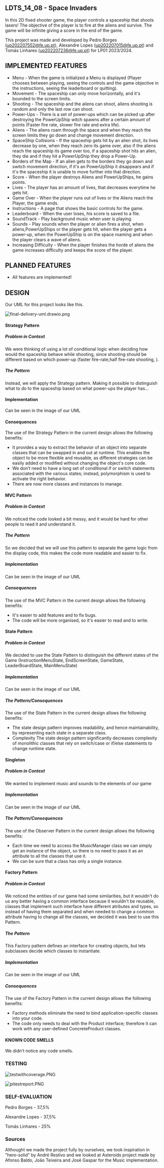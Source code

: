 ## LDTS_14_08 - Space Invaders

In this 2D fixed shooter game, the player controls a spaceship that shoots lasers!
The objective of the player is to fire at the aliens and survive. The game will be infinite giving a score in the end of the game.

This project was made and developed by Pedro Borges (up202207552@fe.up.pt), Alexandre Lopes (up202207015@fe.up.pt) and Tomás Linhares (up202207236@fe.up.pt) for LP01 2023/2024.

## IMPLEMENTED FEATURES 

- Menu - When the game is initialized a Menu is displayed (Player chooses between playing, seeing the controls and the game objective in the instructions, seeing the leaderboard or quitting).
- Movement - The spaceship can only move horizontally, and it's bounded to the screen limits.
- Shooting - The spaceship and the aliens can shoot, aliens shooting is random and only the last row can shoot.
- Power-Ups - There is a set of power-ups which can be picked up after destroying the PowerUpShip witch spawns after a certain amount of points (Faster fire rate, slower fire rate and extra life).
- Aliens - The aliens roam through the space and when they reach the screen limits they go down and change movement direction.
- SpaceShip Collisions - If the spaceship gets hit by an alien shot, its lives decrease by one, when they reach zero its game over, also if the aliens reach the spaceship its game over too,
if a spaceship shot hits an alien, they die and if they hit a PowerUpShip they drop a Power-Up.
- Borders of the Map - If an alien gets to the borders they go down and switch movement direction, if it's an PowerUpShip it disappears and if it's the spaceship it is unable to move further into that direction.
- Score - When the player destroys Aliens and PowerUpShips, he gains points.
- Lives - The player has an amount of lives, that decreases everytime he gets hit.
- Game Over - When the player runs out of lives or the Aliens reach the Player, the game ends.
- Instructions - A page that shows the basic controls for the game.
- Leaderboard - When the user loses, his score is saved to a file.
- SoundTrack - Play background music when user is playing.
- Sounds - Play sounds when the player or alien fires a shot, when aliens,PowerUpShips or the player gets hit, when the player gets a power-up, when the PowerUpShip is on the space roaming and when the player clears a wave of aliens.
- Increasing Difficulty - When the player finishes the horde of aliens the game increases difficulty and keeps the score of the player.

## PLANNED FEATURES 

- All features are implemented!

## DESIGN

Our UML for this project looks like this.

![final-delivery-uml.drawio.png](final-delivery-uml.drawio.png)



#### Strategy Pattern
##### Problem in Context
We were thinking of using a lot of conditional logic when deciding how would the spaceship behave while shooting, since shooting should be different based on which power-up (faster fire-rate,half fire-rate shooting, ). 
##### The Pattern
Instead, we will apply the Strategy pattern. Making it possible to distinguish what to do to the spaceship based on what power-ups the player has...
#### Implementation
Can be seen in the image of our UML 
#### Consequences
The use of the Strategy Pattern in the current design allows the following benefits:

- It provides a way to extract the behavior of an object into separate classes that can be swapped in and out at runtime. This enables the object to be more flexible and reusable, as different strategies can be easily added or modified without changing the object's core code.
- We don’t need to have a long set of conditional if or switch statements associated with the various states; instead, polymorphism is used to activate the right behavior.
- There are now more classes and instances to manage.


#### MVC Pattern
##### Problem in Context
We noticed the code looked a bit messy, and it would be hard for other people to read it and understand it.
##### The Pattern
So we decided that we will use this pattern to separate the game logic from the display code, this makes the code more readable and easier to fix.
##### Implementation
Can be seen in the image of our UML
##### Consequences
The use of the MVC Pattern in the current design allows the following benefits:

- It's easier to add features and to fix bugs.
- The code will be more organised, so it's easier to read and to write.



#### State Pattern 
##### Problem in Context
We decided to use the State Pattern to distinguish the different states of the Game (InstructionMenuState, EndScreenState, GameState, LeaderBoardState, MainMenuState)
##### Implementation
Can be seen in the image of our UML
##### The Pattern/Consequences
The use of the State Pattern in the current design allows the following benefits:

- The state design pattern improves readability, and hence maintainability, by representing each state in a separate class.
- Complexity The state design pattern significantly decreases complexity of monolithic classes that rely on switch/case or if/else statements to change runtime state.




#### Singleton
##### Problem in Context 
We wanted to implement music and sounds to the elements of our game
##### Implementation
Can be seen in the image of our UML
##### The Pattern/Consequences
The use of the Observer Pattern in the current design allows the following benefits:

- Each time we need to access the MusicManager class we can simply get an instance of the object, so there is no need to pass it as an attribute to all the classes that use it.
- We can be sure that a class has only a single instance.


#### Factory Pattern
##### Problem in Context

We noticed the entities of our game had some similarities, but it wouldn't do us any better having a common interface because it wouldn't be reusable, classes that implement such interface have different atributes and types, so instead of having them separated
and when needed to change a common attribute having to change all the classes, we decided it was best to use this Pattern.

##### The Pattern
This Factory pattern defines an interface for creating objects, but lets subclasses decide which classes to instantiate.

##### Implementation
Can be seen in the image of our UML
##### Consequences 
The use of the Factory Pattern in the current design allows the following benefits:
- Factory methods eliminate the need to bind application-specific classes into your code.
- The code only needs to deal with the Product interface; therefore it can work with any user-defined ConcreteProduct classes. 
#### KNOWN CODE SMELLS 

We didn't notice any code smells.


### TESTING
![testwithcoverage.PNG](testwithcoverage.PNG)

![pitestreport.PNG](pitestreport.PNG)

### SELF-EVALUATION

Pedro Borges - 37,5%

Alexandre Lopes - 37,5%

Tomás Linhares - 25%

### Sources

Althought we made the project fully by ourselves, we took inspiration in "hero-solid" by André Restivo and we looked at Asteroids project made by Afonso Baldo, João Teixeira and José Gaspar for the Music implementation.
